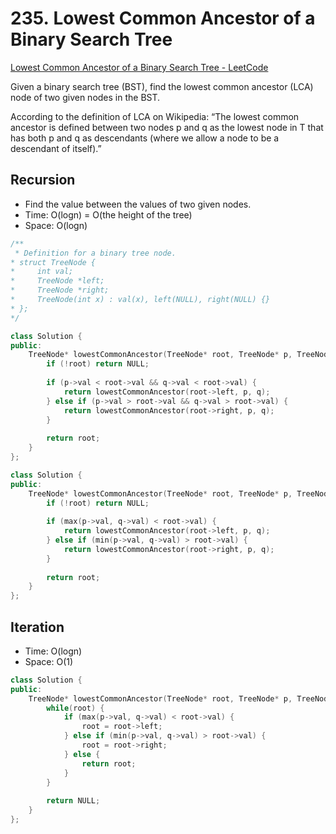 # 235. Lowest Common Ancestor of a Binary Search Tree
[Lowest Common Ancestor of a Binary Search Tree - LeetCode](https://leetcode.com/problems/lowest-common-ancestor-of-a-binary-search-tree/)

Given a binary search tree (BST), find the lowest common ancestor (LCA) node of two given nodes in the BST.

According to the definition of LCA on Wikipedia: “The lowest common ancestor is defined between two nodes p and q as the lowest node in T that has both p and q as descendants (where we allow a node to be a descendant of itself).”

## Recursion
- Find the value between the values of two given nodes. 
- Time: O(logn) = O(the height of the tree)
- Space: O(logn)

```cpp
/**
 * Definition for a binary tree node.
* struct TreeNode {
*     int val;
*     TreeNode *left;
*     TreeNode *right;
*     TreeNode(int x) : val(x), left(NULL), right(NULL) {}
* };
*/

class Solution {
public:    
    TreeNode* lowestCommonAncestor(TreeNode* root, TreeNode* p, TreeNode* q) {
        if (!root) return NULL;
        
        if (p->val < root->val && q->val < root->val) {
            return lowestCommonAncestor(root->left, p, q);
        } else if (p->val > root->val && q->val > root->val) {
            return lowestCommonAncestor(root->right, p, q);
        }
        
        return root;
    }
};
```
```cpp
class Solution {
public:    
    TreeNode* lowestCommonAncestor(TreeNode* root, TreeNode* p, TreeNode* q) {
        if (!root) return NULL;
        
        if (max(p->val, q->val) < root->val) {
            return lowestCommonAncestor(root->left, p, q);
        } else if (min(p->val, q->val) > root->val) {
            return lowestCommonAncestor(root->right, p, q);
        }
        
        return root;
    }
};
```
    
## Iteration
- Time: O(logn)
- Space: O(1)
    
```cpp
class Solution {
public:    
    TreeNode* lowestCommonAncestor(TreeNode* root, TreeNode* p, TreeNode* q) {
        while(root) {
            if (max(p->val, q->val) < root->val) {
                root = root->left;
            } else if (min(p->val, q->val) > root->val) {
                root = root->right;
            } else {
                return root; 
            }   
        }
        
        return NULL;
    }
};
```